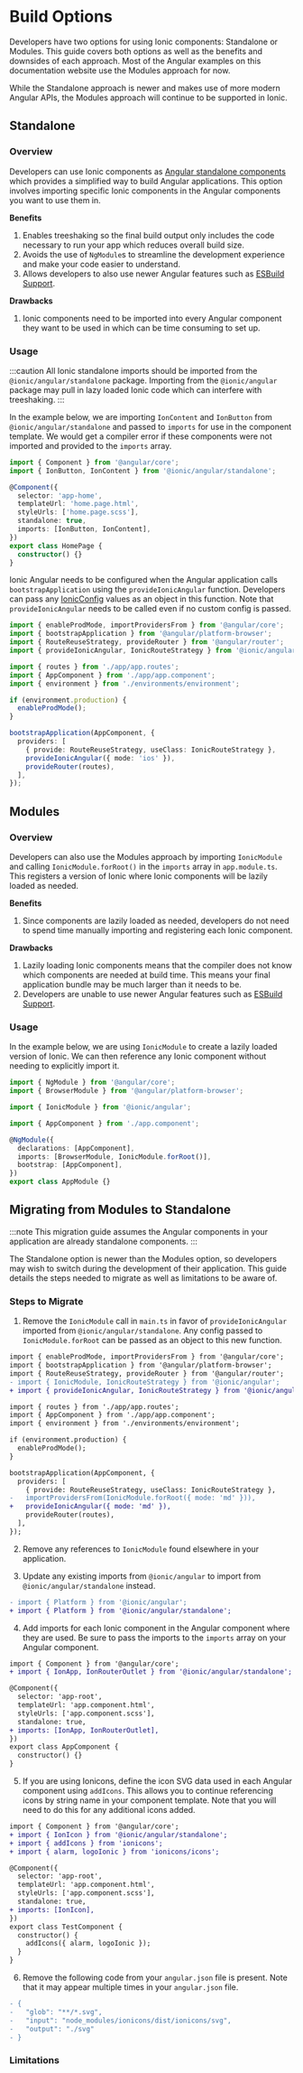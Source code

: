 # Build Options

Developers have two options for using Ionic components: Standalone or Modules. This guide covers both options as well as the benefits and downsides of each approach. Most of the Angular examples on this documentation website use the Modules approach for now.

While the Standalone approach is newer and makes use of more modern Angular APIs, the Modules approach will continue to be supported in Ionic.

## Standalone

### Overview

Developers can use Ionic components as [Angular standalone components](https://angular.io/guide/standalone-components) which provides a simplified way to build Angular applications. This option involves importing specific Ionic components in the Angular components you want to use them in.

**Benefits**

1. Enables treeshaking so the final build output only includes the code necessary to run your app which reduces overall build size.
2. Avoids the use of `NgModule`s to streamline the development experience and make your code easier to understand.
3. Allows developers to also use newer Angular features such as [ESBuild Support](https://angular.io/guide/esbuild).

**Drawbacks**

1. Ionic components need to be imported into every Angular component they want to be used in which can be time consuming to set up.

### Usage

:::caution
All Ionic standalone imports should be imported from the `@ionic/angular/standalone` package. Importing from the `@ionic/angular` package may pull in lazy loaded Ionic code which can interfere with treeshaking.
:::

In the example below, we are importing `IonContent` and `IonButton` from `@ionic/angular/standalone` and passed to `imports` for use in the component template. We would get a compiler error if these components were not imported and provided to the `imports` array.

```typescript
import { Component } from '@angular/core';
import { IonButton, IonContent } from '@ionic/angular/standalone';

@Component({
  selector: 'app-home',
  templateUrl: 'home.page.html',
  styleUrls: ['home.page.scss'],
  standalone: true,
  imports: [IonButton, IonContent],
})
export class HomePage {
  constructor() {}
}
```

Ionic Angular needs to be configured when the Angular application calls `bootstrapApplication` using the `provideIonicAngular` function. Developers can pass any [IonicConfig](../developing/config#ionicconfig) values as an object in this function. Note that `provideIonicAngular` needs to be called even if no custom config is passed.

```typescript
import { enableProdMode, importProvidersFrom } from '@angular/core';
import { bootstrapApplication } from '@angular/platform-browser';
import { RouteReuseStrategy, provideRouter } from '@angular/router';
import { provideIonicAngular, IonicRouteStrategy } from '@ionic/angular/standalone';

import { routes } from './app/app.routes';
import { AppComponent } from './app/app.component';
import { environment } from './environments/environment';

if (environment.production) {
  enableProdMode();
}

bootstrapApplication(AppComponent, {
  providers: [
    { provide: RouteReuseStrategy, useClass: IonicRouteStrategy },
    provideIonicAngular({ mode: 'ios' }),
    provideRouter(routes),
  ],
});
```

## Modules

### Overview

Developers can also use the Modules approach by importing `IonicModule` and calling `IonicModule.forRoot()` in the `imports` array in `app.module.ts`. This registers a version of Ionic where Ionic components will be lazily loaded as needed.

**Benefits**

1. Since components are lazily loaded as needed, developers do not need to spend time manually importing and registering each Ionic component.

**Drawbacks**

1. Lazily loading Ionic components means that the compiler does not know which components are needed at build time. This means your final application bundle may be much larger than it needs to be.
2. Developers are unable to use newer Angular features such as [ESBuild Support](https://angular.io/guide/esbuild).

### Usage

In the example below, we are using `IonicModule` to create a lazily loaded version of Ionic. We can then reference any Ionic component without needing to explicitly import it.

```typescript
import { NgModule } from '@angular/core';
import { BrowserModule } from '@angular/platform-browser';

import { IonicModule } from '@ionic/angular';

import { AppComponent } from './app.component';

@NgModule({
  declarations: [AppComponent],
  imports: [BrowserModule, IonicModule.forRoot()],
  bootstrap: [AppComponent],
})
export class AppModule {}
```

## Migrating from Modules to Standalone

:::note
This migration guide assumes the Angular components in your application are already standalone components.
:::

The Standalone option is newer than the Modules option, so developers may wish to switch during the development of their application. This guide details the steps needed to migrate as well as limitations to be aware of.

### Steps to Migrate

1. Remove the `IonicModule` call in `main.ts` in favor of `provideIonicAngular` imported from `@ionic/angular/standalone`. Any config passed to `IonicModule.forRoot` can be passed as an object to this new function.

```diff
import { enableProdMode, importProvidersFrom } from '@angular/core';
import { bootstrapApplication } from '@angular/platform-browser';
import { RouteReuseStrategy, provideRouter } from '@angular/router';
- import { IonicModule, IonicRouteStrategy } from '@ionic/angular';
+ import { provideIonicAngular, IonicRouteStrategy } from '@ionic/angular/standalone';

import { routes } from './app/app.routes';
import { AppComponent } from './app/app.component';
import { environment } from './environments/environment';

if (environment.production) {
  enableProdMode();
}

bootstrapApplication(AppComponent, {
  providers: [
    { provide: RouteReuseStrategy, useClass: IonicRouteStrategy },
-   importProvidersFrom(IonicModule.forRoot({ mode: 'md' })),
+   provideIonicAngular({ mode: 'md' }),
    provideRouter(routes),
  ],
});
```

2. Remove any references to `IonicModule` found elsewhere in your application.

3. Update any existing imports from `@ionic/angular` to import from `@ionic/angular/standalone` instead.

```diff
- import { Platform } from '@ionic/angular';
+ import { Platform } from '@ionic/angular/standalone';
```

4. Add imports for each Ionic component in the Angular component where they are used. Be sure to pass the imports to the `imports` array on your Angular component.


```diff
import { Component } from '@angular/core';
+ import { IonApp, IonRouterOutlet } from '@ionic/angular/standalone';

@Component({
  selector: 'app-root',
  templateUrl: 'app.component.html',
  styleUrls: ['app.component.scss'],
  standalone: true,
+ imports: [IonApp, IonRouterOutlet],
})
export class AppComponent {
  constructor() {}
}
```

5. If you are using Ionicons, define the icon SVG data used in each Angular component using `addIcons`. This allows you to continue referencing icons by string name in your component template. Note that you will need to do this for any additional icons added.

```diff
import { Component } from '@angular/core';
+ import { IonIcon } from '@ionic/angular/standalone';
+ import { addIcons } from 'ionicons';
+ import { alarm, logoIonic } from 'ionicons/icons';

@Component({
  selector: 'app-root',
  templateUrl: 'app.component.html',
  styleUrls: ['app.component.scss'],
  standalone: true,
+ imports: [IonIcon],
})
export class TestComponent {
  constructor() {
    addIcons({ alarm, logoIonic });
  }
}
```

6. Remove the following code from your `angular.json` file is present. Note that it may appear multiple times in your `angular.json` file.

```diff
- {
-   "glob": "**/*.svg",
-   "input": "node_modules/ionicons/dist/ionicons/svg",
-   "output": "./svg"
- }
```

### Limitations

